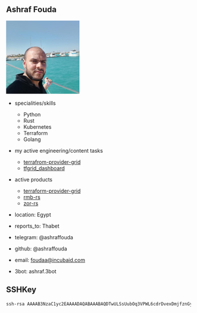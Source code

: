 ## Ashraf Fouda

<img src="img/ashraf.jpg" alt="img" width=200px />

- specialities/skills
  - Python
  - Rust
  - Kubernetes
  - Terraform
  - Golang
- my active engineering/content tasks
  - [terrafrom-provider-grid](https://github.com/orgs/threefoldtech/projects/172/views/16)
  - [tfgrid_dashboard](https://github.com/orgs/threefoldtech/projects/172/views/7)
- active products
  - [terraform-provider-grid](https://github.com/threefoldtech/terraform-provider-grid)
  - [rmb-rs](https://github.com/threefoldtech/rmb-rs)
  - [zor-rs](https://github.com/threefoldtech/zos-rs)
- location: Egypt
- reports_to: Thabet


- telegram: @ashraffouda
- github: @ashraffouda
- email: foudaa@incubaid.com
- 3bot: ashraf.3bot

## SSHKey

```bash
ssh-rsa AAAAB3NzaC1yc2EAAAADAQABAAABAQDTwULSsUubOq3VPWL6cdrDvexDmjfznGydFPyaNcn7gAL9lRxwFbCDPMj7MbhNSpxxHV2+/iJPQOTVJu4oc1N7bPP3gBCnF51rPrhTpGCt5pBbTzeyNweanhedkKDsCO2mIEh/92Od5Hg512dX4j7Zw6ipRWYSaepapfyoRnNSriW/s3DH/uewezVtL5EuypMdfNngV/u2KZYWoeiwhrY/yEUykQVUwDysW/xUJNP5o+KSTAvNSJatr3FbuCFuCjBSvageOLHePTeUwu6qjqe+Xs4piF1ByO/6cOJ8bt5Vcx0bAtI8/MPApplUU/JWevsPNApvnA/ntffI+u8DCwgP ashraf@thinkpad
```
